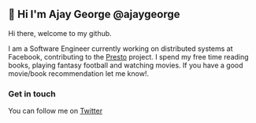 ## 👋 Hi I'm Ajay George @ajaygeorge

Hi there, welcome to my github.

I am a Software Engineer currently working on distributed systems at Facebook, contributing to the [Presto](https://github.com/prestodb/presto) project. I spend my free time reading books, playing fantasy football and watching movies. If you have a good movie/book recommendation let me know!.


### Get in touch
You can follow me on [Twitter](https://twitter.com/ajaygeorge)
